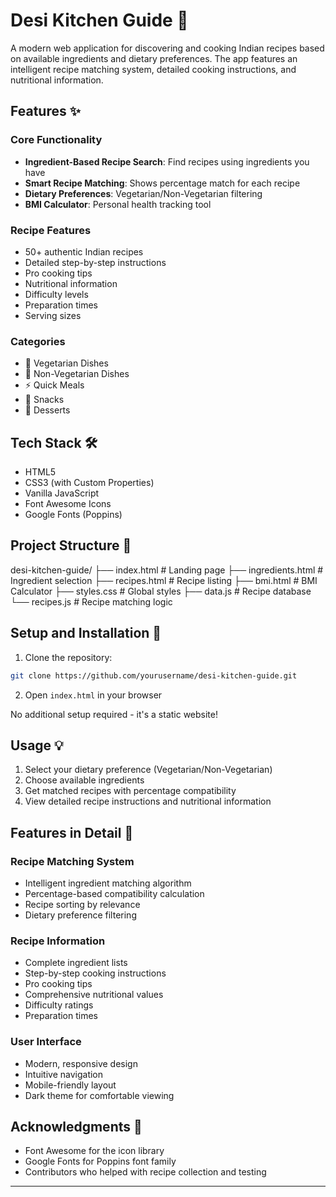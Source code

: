 # Desi Kitchen Guide 🍛

A modern web application for discovering and cooking Indian recipes based on available ingredients and dietary preferences. The app features an intelligent recipe matching system, detailed cooking instructions, and nutritional information.


## Features ✨

### Core Functionality
- **Ingredient-Based Recipe Search**: Find recipes using ingredients you have
- **Smart Recipe Matching**: Shows percentage match for each recipe
- **Dietary Preferences**: Vegetarian/Non-Vegetarian filtering
- **BMI Calculator**: Personal health tracking tool

### Recipe Features
- 50+ authentic Indian recipes
- Detailed step-by-step instructions
- Pro cooking tips
- Nutritional information
- Difficulty levels
- Preparation times
- Serving sizes

### Categories
- 🥘 Vegetarian Dishes
- 🍗 Non-Vegetarian Dishes
- ⚡ Quick Meals
- 🥪 Snacks
- 🍨 Desserts

## Tech Stack 🛠️

- HTML5
- CSS3 (with Custom Properties)
- Vanilla JavaScript
- Font Awesome Icons
- Google Fonts (Poppins)

## Project Structure 📁 
desi-kitchen-guide/
├── index.html # Landing page
├── ingredients.html # Ingredient selection
├── recipes.html # Recipe listing
├── bmi.html # BMI Calculator
├── styles.css # Global styles
├── data.js # Recipe database
└── recipes.js # Recipe matching logic

## Setup and Installation 🚀

1. Clone the repository:
```bash
git clone https://github.com/yourusername/desi-kitchen-guide.git
```

2. Open `index.html` in your browser

No additional setup required - it's a static website!

## Usage 💡

1. Select your dietary preference (Vegetarian/Non-Vegetarian)
2. Choose available ingredients
3. Get matched recipes with percentage compatibility
4. View detailed recipe instructions and nutritional information

## Features in Detail 📝

### Recipe Matching System
- Intelligent ingredient matching algorithm
- Percentage-based compatibility calculation
- Recipe sorting by relevance
- Dietary preference filtering

### Recipe Information
- Complete ingredient lists
- Step-by-step cooking instructions
- Pro cooking tips
- Comprehensive nutritional values
- Difficulty ratings
- Preparation times

### User Interface
- Modern, responsive design
- Intuitive navigation
- Mobile-friendly layout
- Dark theme for comfortable viewing


## Acknowledgments 🙏

- Font Awesome for the icon library
- Google Fonts for Poppins font family
- Contributors who helped with recipe collection and testing

---

